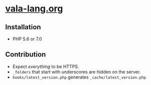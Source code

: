 # [vala-lang.org](https://vala-lang.org/)

## Installation
- PHP 5.6 or 7.0

## Contribution
- Expect _everything_ to be HTTPS.
- `_folders` that start with underscores are hidden on the server.
- `hooks/latest_version.php` generates `_cache/latest_version.php`
